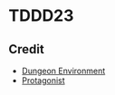 # TDDD23





## Credit 

* [Dungeon Environment](https://incolgames.itch.io/dungeon-platformer-tile-set-pixel-art)
* [Protagonist](https://penzilla.itch.io/hooded-protagonist)